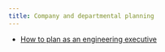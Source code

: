 ```yaml
---
title: Company and departmental planning
---
```


* [How to plan as an engineering executive](https://lethain.com/planning/)

          